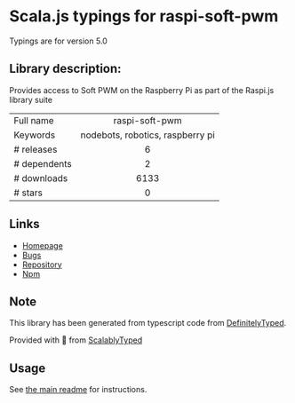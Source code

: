 
# Scala.js typings for raspi-soft-pwm

Typings are for version 5.0

## Library description:
Provides access to Soft PWM on the Raspberry Pi as part of the Raspi.js library suite

|                    |                 |
| ------------------ | :-------------: |
| Full name          | raspi-soft-pwm |
| Keywords           | nodebots, robotics, raspberry pi |
| # releases         | 6 |
| # dependents       | 2 |
| # downloads        | 6133 |
| # stars            | 0 |

## Links
- [Homepage](https://github.com/nebrius/raspi-soft-pwm)
- [Bugs](https://github.com/nebrius/raspi-soft-pwm/issues)
- [Repository](https://github.com/nebrius/raspi-soft-pwm)
- [Npm](https://www.npmjs.com/package/raspi-soft-pwm)
    


## Note
This library has been generated from typescript code from [DefinitelyTyped](https://definitelytyped.org).

Provided with :purple_heart: from [ScalablyTyped](https://github.com/oyvindberg/ScalablyTyped)

## Usage
See [the main readme](../../readme.md) for instructions.


